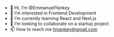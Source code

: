 - 👋 Hi, I’m @EmmanuelYankey
- 👀 I’m interested in Frontend Development
- 🌱 I’m currently learning React and Next.js
- 💞️ I’m looking to collaborate on a startup project
- 📫 How to reach me [hiyankey@gmail.com](helloyankey@gmail.com)

<!---
EmmanuelYankey/EmmanuelYankey is a ✨ special ✨ repository because its `README.md` (this file) appears on your GitHub profile.
You can click the Preview link to take a look at your changes.
--->
